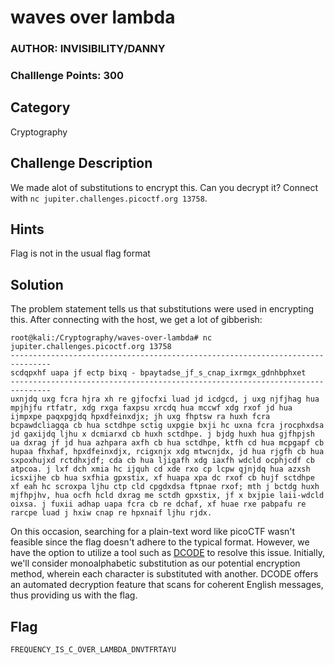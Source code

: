 # waves over lambda
### AUTHOR: INVISIBILITY/DANNY
### Challlenge Points: 300

## Category
Cryptography
## Challenge Description
We made alot of substitutions to encrypt this. Can you decrypt it? Connect with `nc jupiter.challenges.picoctf.org 13758`.
## Hints
Flag is not in the usual flag format
## Solution

The problem statement tells us that substitutions were used in encrypting this. After connecting with the host, we get a lot of gibberish:

```console
root@kali:/Cryptography/waves-over-lambda# nc jupiter.challenges.picoctf.org 13758
-------------------------------------------------------------------------------
scdqpxhf uapa jf ectp bixq - bpaytadse_jf_s_cnap_ixrmgx_gdnhbphxet
-------------------------------------------------------------------------------
uxnjdq uxg fcra hjra xh re gjfocfxi luad jd icdgcd, j uxg njfjhag hua mpjhjfu rtfatr, xdg rxga faxpsu xrcdq hua mccwf xdg rxof jd hua ijmpxpe paqxpgjdq hpxdfeinxdjx; jh uxg fhptsw ra huxh fcra bcpawdcliagqa cb hua sctdhpe sctig uxpgie bxji hc uxna fcra jrocphxdsa jd gaxijdq ljhu x dcmiarxd cb huxh sctdhpe. j bjdg huxh hua gjfhpjsh ua dxrag jf jd hua azhpara axfh cb hua sctdhpe, ktfh cd hua mcpgapf cb hupaa fhxhaf, hpxdfeinxdjx, rcigxnjx xdg mtwcnjdx, jd hua rjgfh cb hua sxpoxhujxd rctdhxjdf; cda cb hua ljigafh xdg iaxfh wdcld ocphjcdf cb atpcoa. j lxf dch xmia hc ijquh cd xde rxo cp lcpw qjnjdq hua azxsh icsxijhe cb hua sxfhia gpxstix, xf huapa xpa dc rxof cb hujf sctdhpe xf eah hc scroxpa ljhu ctp cld cpgdxdsa ftpnae rxof; mth j bctdg huxh mjfhpjhv, hua ocfh hcld dxrag me sctdh gpxstix, jf x bxjpie laii-wdcld oixsa. j fuxii adhap uapa fcra cb re dchaf, xf huae rxe pabpafu re rarcpe luad j hxiw cnap re hpxnaif ljhu rjdx.
```

On this occasion, searching for a plain-text word like picoCTF wasn't feasible since the flag doesn't adhere to the typical format. However, we have the option to utilize a tool such as [DCODE](https://www.dcode.fr/monoalphabetic-substitution) to resolve this issue. Initially, we'll consider monoalphabetic substitution as our potential encryption method, wherein each character is substituted with another. DCODE offers an automated decryption feature that scans for coherent English messages, thus providing us with the flag.

## Flag
`FREQUENCY_IS_C_OVER_LAMBDA_DNVTFRTAYU`